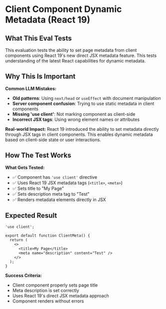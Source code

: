 # Client Component Dynamic Metadata (React 19)

## What This Eval Tests

This evaluation tests the ability to set page metadata from client components using React 19's new direct JSX metadata feature. This tests understanding of the latest React capabilities for dynamic metadata.

## Why This Is Important

**Common LLM Mistakes:**
- **Old patterns**: Using `next/head` or `useEffect` with document manipulation
- **Server component confusion**: Trying to use static metadata in client components
- **Missing 'use client'**: Not marking component as client-side
- **Incorrect JSX tags**: Using wrong element names or attributes

**Real-world Impact:**
React 19 introduced the ability to set metadata directly through JSX tags in client components. This enables dynamic metadata based on client-side state or user interactions.

## How The Test Works

**What Gets Tested:**
- ✅ Component has `'use client'` directive
- ✅ Uses React 19 JSX metadata tags (`<title>`, `<meta>`)
- ✅ Sets title to "My Page"
- ✅ Sets description meta tag to "Test"
- ✅ Renders metadata elements directly in JSX

## Expected Result

```tsx
'use client';

export default function ClientMeta() {
  return (
    <>
      <title>My Page</title>
      <meta name="description" content="Test" />
    </>
  );
}
```

**Success Criteria:**
- Client component properly sets page title
- Meta description is set correctly
- Uses React 19's direct JSX metadata approach
- Component renders without errors